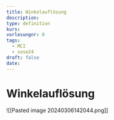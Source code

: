 ```yaml
---
title: Winkelauflösung
description: 
type: definition
kurs: 
vorlesungnr: 0
tags:
  - MCI
  - sose24
draft: false
date:
---
```


# Winkelauflösung
![[Pasted image 20240306142044.png]]